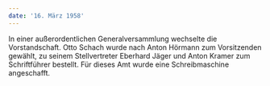 ```yaml
---
date: '16. März 1958'
---
```


In einer außerordentlichen Generalversammlung wechselte die Vorstandschaft. Otto Schach wurde nach Anton Hörmann zum Vorsitzenden gewählt, zu seinem Stellvertreter Eberhard Jäger und Anton Kramer zum Schriftführer bestellt. Für dieses Amt wurde eine Schreibmaschine angeschafft.
